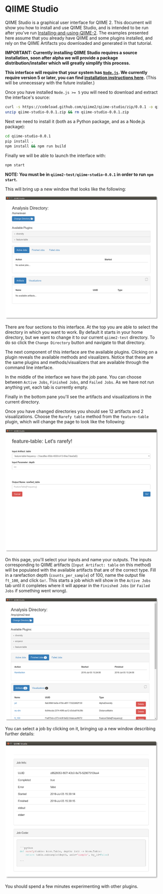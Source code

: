 # QIIME Studio

QIIME Studio is a graphical user interface for QIIME 2. This document will show you how to install and use QIIME Studio, and is intended to be run after you've run [Installing-and-using-QIIME-2](Installing-and-using-QIIME-2.html). The examples presented here assume that you already have QIIME and some plugins installed, and rely on the QIIME Artifacts you downloaded and generated in that tutorial.

**IMPORTANT: Currently installing QIIME Studio requires a source installation, soon after alpha we will provide a package distribution/installer which will greatly simplify this process.**

**This interface will require that your system has [`Node.js`](https://nodejs.org/en/). We currently require version 5 or later, you can find [installation instructions here](https://nodejs.org/en/download/current/).** (This will be unnecessary with the future installer.)

Once you have installed `Node.js >= 5` you will need to download and extract the interface's source:

```bash
curl -s https://codeload.github.com/qiime2/qiime-studio/zip/0.0.1 -o qiime-studio-0.0.1.zip
unzip qiime-studio-0.0.1.zip && rm qiime-studio-0.0.1.zip
```

Next we need to install it (both as a Python package, and as a Node.js package):

```bash
cd qiime-studio-0.0.1
pip install .
npm install && npm run build
```

Finally we will be able to launch the interface with:

```bash
npm start
```

**NOTE: You must be in `qiime2-test/qiime-studio-0.0.1` in order to run `npm start`.**

This will bring up a new window that looks like the following:

![](_static/studio-1.png)

There are four sections to this interface. At the top you are able to select the directory in which you want to work. By default it starts in your home directory, but we want to change it to our current `qiime2-test` directory. To do so click the `Change Directory` button and navigate to that directory.

The next component of this interface are the available plugins. Clicking on a plugin reveals the available methods and visualizers. Notice that these are the same plugins and methods/visualizers that are available through the command line interface.

In the middle of the interface we have the job pane. You can choose between `Active Jobs`, `Finished Jobs`, and `Failed Jobs`. As we have not run anything yet, each tab is currently empty.

Finally in the bottom pane you'll see the artifacts and visualizations in the current directory.

Once you have changed directories you should see 12 artifacts and 2 visualizations. Choose the ``Rarefy table`` method from the `feature-table` plugin, which will change the page to look like the following:

![](_static/studio-2.png)

On this page, you'll select your inputs and name your outputs. The inputs corresponding to QIIME artifacts (``Input Artifact: table`` on this method) will be populated with the available artifacts that are of the correct type. Fill in a rarefaction depth (`counts_per_sample`) of 100, name the output file `ft_100`, and click ``Go!``. This starts a job which will show in the ``Active Jobs`` tab until it completes where it will appear in the ``Finished Jobs`` (or ``Failed Jobs`` if something went wrong).

![](_static/studio-3.png)

You can select a job by clicking on it, bringing up a new window describing further details:

![](_static/studio-4.png)

You should spend a few minutes experimenting with other plugins.
